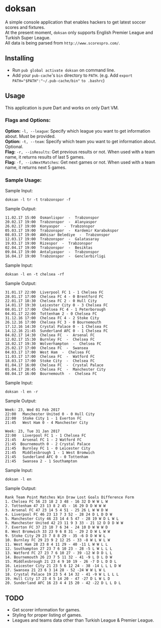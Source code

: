 # doksan
A simple console application that enables hackers to get latest soccer scores and fixtures.  
At the present moment, ```doksan``` only supports English Premier League and Turkish Super League.  
All data is being parsed from ```http://www.scorespro.com/```.  

## Installing
- Run ```pub global activate doksan``` on command line.  
- Add your ```pub-cache```'s ```bin``` directory to ```PATH```. (e.g. Add ```export PATH="$PATH":"~/.pub-cache/bin"``` ```to .bashrc```)  

## Usage
This application is pure Dart and works on only Dart VM.  

### Flags and Options:
**Option:** ```-l, --league```: Specify which league you want to get information about. Must be provided.  
**Option:** ```-t, --team```: Specify which team you want to get information about. Optional.  
**Flag:** ```-r, --isResults```: Get previous results or not. When used with a team name, it returns results of last 5 games.  
**Flag:** ```-f, --isNextMatches```: Get next games or not. When used with a team name, it returns next 5 games.  


### Sample Usage:
Sample Input:  
```
doksan -l tr -t trabzonspor -f
```

Sample Output:  

```
11.02.17 15:00  Osmanlispor  -  Trabzonspor  
20.02.17 19:00  Trabzonspor  -  Alanyaspor  
26.02.17 19:00  Konyaspor  -  Trabzonspor  
05.03.17 19:00  Trabzonspor  -  Kardemir Karabukspor  
08.03.17 19:00  Akhisar Belediye  -  Trabzonspor  
12.03.17 19:00  Trabzonspor  -  Galatasaray  
19.03.17 19:00  Rizespor  -  Trabzonspor  
02.04.17 19:00  Trabzonspor  -  Besiktas  
09.04.17 19:00  Antalyaspor  -  Trabzonspor  
16.04.17 19:00  Trabzonspor  -  Genclerbirligi  
```

Sample Input:  
```
doksan -l en -t chelsea -rf
```

Sample Output:  

```
31.01.17 22:00  Liverpool FC 1 - 1 Chelsea FC  
28.01.17 17:00  Chelsea FC 4 - 0 Brentford FC  
22.01.17 18:30  Chelsea FC 2 - 0 Hull City  
14.01.17 19:30  Leicester City 0 - 3 Chelsea FC  
08.01.17 17:00   Chelsea FC 4 - 1 Peterborough  
04.01.17 22:00  Tottenham 2 - 0 Chelsea FC  
31.12.16 17:00  Chelsea FC 4 - 2 Stoke City  
26.12.16 17:00  Chelsea FC 3 - 0 Bournemouth  
17.12.16 14:30  Crystal Palace 0 - 1 Chelsea FC  
14.12.16 21:45  Sunderland AFC 0 - 1 Chelsea FC  
04.02.17 14:30  Chelsea FC  -  Arsenal FC  
12.02.17 15:30  Burnley FC  -  Chelsea FC  
18.02.17 19:30  Wolverhampton  -  Chelsea FC  
25.02.17 17:00  Chelsea FC  -  Swansea  
04.03.17 17:00  West Ham  -  Chelsea FC  
11.03.17 17:00  Chelsea FC  -  Watford FC  
18.03.17 17:00  Stoke City  -  Chelsea FC  
01.04.17 16:00  Chelsea FC  -  Crystal Palace  
05.04.17 20:45  Chelsea FC  -  Manchester City  
08.04.17 16:00  Bournemouth  -  Chelsea FC
```

Sample Input:  
```
doksan -l en -r
```

Sample Output:  

```
Week: 23, Wed 01 Feb 2017
22:00   Manchester United 0 - 0 Hull City  
22:00   Stoke City 1 - 1 Everton FC  
21:45   West Ham 0 - 4 Manchester City  

Week: 23, Tue 31 Jan 2017
22:00   Liverpool FC 1 - 1 Chelsea FC  
21:45   Arsenal FC 1 - 2 Watford FC  
21:45  Bournemouth 0 - 2 Crystal Palace  
21:45   Burnley FC 1 - 0 Leicester City  
21:45   Middlesbrough 1 - 1 West Bromwich  
21:45   Sunderland AFC 0 - 0 Tottenham  
21:45   Swansea 2 - 1 Southampton  
```

Sample Input:  
```
doksan -l en
```

Sample Output:  

```
Rank Team Point Matches Win Draw Lost Goals Difference Form
1. Chelsea FC 56 23 18 2 3 48 - 16 32 D W W L W 
2. Tottenham 47 23 13 8 2 45 - 16 29 D D W W W 
3. Arsenal FC 47 23 14 5 4 51 - 25 26 L W W D W 
4. Liverpool FC 46 23 13 7 3 52 - 28 24 D L D D W 
5. Manchester City 46 23 14 4 5 47 - 28 19 W D L W L 
6. Manchester United 42 23 11 9 3 33 - 21 12 D D D W W 
7. Everton FC 37 23 10 7 6 34 - 24 10 D W W W D 
8. West Bromwich 33 23 9 6 8 31 - 29 2 D W L W W 
9. Stoke City 29 23 7 8 8 29 - 35 -6 D D W W L 
10. Burnley FC 29 23 9 2 12 25 - 33 -8 W L W L W 
11. West Ham 28 23 8 4 11 29 - 40 -11 L W W L L 
12. Southampton 27 23 7 6 10 23 - 28 -5 L W L L L 
13. Watford FC 27 23 7 6 10 27 - 39 -12 W D D L L 
14. Bournemouth 26 23 7 5 11 32 - 41 -9 L D L D W 
15. Middlesbrough 21 23 4 9 10 19 - 26 -7 D L D D L 
16. Leicester City 21 23 5 6 12 24 - 38 -14 L L L D W 
17. Swansea 21 23 6 3 14 28 - 52 -24 W W L W L 
18. Crystal Palace 19 23 5 4 14 32 - 41 -9 W L L L L 
19. Hull City 17 23 4 5 14 20 - 47 -27 D L W L D 
20. Sunderland AFC 16 23 4 4 15 20 - 42 -22 D L L D L 
```

## TODO
- Get scorer information for games.
- Styling for proper listing of games.
- Leagues and teams data other than Turkish League & Premier League.